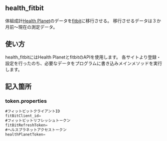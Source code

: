 health_fitbit
-
体組成計[Health Planet](https://www.healthplanet.jp)のデータを[fitbit](https://www.fitbit.com/)に移行させる。
移行させるデータは３か月前～現在の測定データ。

使い方
-
health_fitbitにはHealth PlanetとfitbitのAPIを使用します。
各サイトより登録・設定を行ったのち、必要なデータをプログラムに書き込みメインメソッドを実行します。

## 記入箇所
### token.properties
```java
#フィットビットクライアントID
fitBitClient_id=
#フィットビットリフレッシュトークン
fitBitRefreshToken=
#ヘルスプラネットアクセストークン
healthPlanetToken=
```
